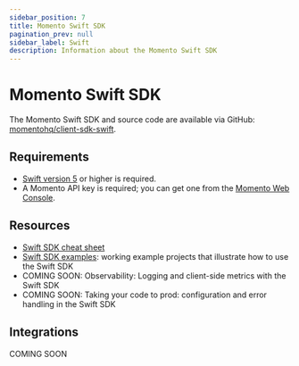 ```yaml
---
sidebar_position: 7
title: Momento Swift SDK
pagination_prev: null
sidebar_label: Swift
description: Information about the Momento Swift SDK
---
```


# Momento Swift SDK

The Momento Swift SDK and source code are available via GitHub: [momentohq/client-sdk-swift](https://github.com/momentohq/client-sdk-swift).

## Requirements

- [Swift version 5](https://www.swift.org/install/) or higher is required.
- A Momento API key is required; you can get one from the [Momento Web Console](https://console.gomomento.com/).

## Resources

- [Swift SDK cheat sheet](./cheat-sheet.mdx)
- [Swift SDK examples](https://github.com/momentohq/client-sdk-swift/tree/main/Examples): working example projects that illustrate how to use the Swift SDK
- COMING SOON: Observability: Logging and client-side metrics with the Swift SDK
- COMING SOON: Taking your code to prod: configuration and error handling in the Swift SDK

## Integrations

COMING SOON
